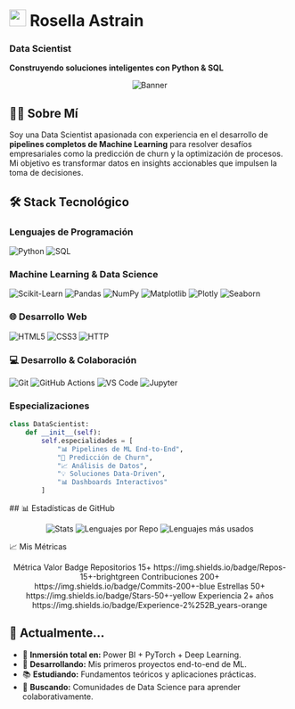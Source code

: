 # <img src="https://img.icons8.com/color/48/000000/data-configuration.png" width="30" /> Rosella Astrain
### Data Scientist

**Construyendo soluciones inteligentes con Python & SQL**

<div align="center">

![Banner](https://github-readme-streak-stats.herokuapp.com/?user=RosellaAM&theme=radical)

</div>

## 👨‍💻 Sobre Mí

Soy una Data Scientist apasionada con experiencia en el desarrollo de **pipelines completos de Machine Learning** para resolver desafíos empresariales como la predicción de churn y la optimización de procesos. Mi objetivo es transformar datos en insights accionables que impulsen la toma de decisiones.

## 🛠️ Stack Tecnológico

### **Lenguajes de Programación**
![Python](https://img.shields.io/badge/Python-3776AB?style=for-the-badge&logo=python&logoColor=white)
![SQL](https://img.shields.io/badge/SQL-4479A1?style=for-the-badge&logo=postgresql&logoColor=white)

### **Machine Learning & Data Science**
![Scikit-Learn](https://img.shields.io/badge/Scikit--Learn-F7931E?style=for-the-badge&logo=scikit-learn&logoColor=white)
![Pandas](https://img.shields.io/badge/Pandas-150458?style=for-the-badge&logo=pandas&logoColor=white)
![NumPy](https://img.shields.io/badge/NumPy-013243?style=for-the-badge&logo=numpy&logoColor=white)
![Matplotlib](https://img.shields.io/badge/Matplotlib-11557C?style=for-the-badge&logo=python&logoColor=white)
![Plotly](https://img.shields.io/badge/Plotly-3F4F75?style=for-the-badge&logo=plotly&logoColor=white)
![Seaborn](https://img.shields.io/badge/Seaborn-3776AB?style=for-the-badge&logo=python&logoColor=white)

### **🌐 Desarrollo Web**
![HTML5](https://img.shields.io/badge/HTML5-E34F26?style=for-the-badge&logo=html5&logoColor=white)
![CSS3](https://img.shields.io/badge/CSS3-1572B6?style=for-the-badge&logo=css3&logoColor=white)
![HTTP](https://img.shields.io/badge/HTTP-00599C?style=for-the-badge&logo=internet-explorer&logoColor=white)

### **💻 Desarrollo & Colaboración**
![Git](https://img.shields.io/badge/Git-F05032?style=for-the-badge&logo=git&logoColor=white)
![GitHub Actions](https://img.shields.io/badge/GitHub_Actions-2088FF?style=for-the-badge&logo=githubactions&logoColor=white)
![VS Code](https://img.shields.io/badge/VS_Code-007ACC?style=for-the-badge&logo=visualstudiocode&logoColor=white)
![Jupyter](https://img.shields.io/badge/Jupyter-F37626?style=for-the-badge&logo=jupyter&logoColor=white)


### **Especializaciones**
```python
class DataScientist:
    def __init__(self):
        self.especialidades = [
            "📊 Pipelines de ML End-to-End",
            "🔮 Predicción de Churn", 
            "📈 Análisis de Datos",
            "💡 Soluciones Data-Driven",
            "📊 Dashboards Interactivos"
        ]
```

## 📊 Estadísticas de GitHub
<div align="center">

<img src="https://github-profile-summary-cards.vercel.app/api/cards/stats?username=RosellaAM&theme=radical" alt="Stats"/>
<img src="https://github-profile-summary-cards.vercel.app/api/cards/repos-per-language?username=RosellaAM&theme=radical" alt="Lenguajes por Repo"/>
<img src="https://github-profile-summary-cards.vercel.app/api/cards/most-commit-language?username=RosellaAM&theme=radical" alt="Lenguajes más usados"/>

</div>

📈 Mis Métricas
<div align="center">
Métrica	Valor	Badge
Repositorios	15+	https://img.shields.io/badge/Repos-15+-brightgreen
Contribuciones	200+	https://img.shields.io/badge/Commits-200+-blue
Estrellas	50+	https://img.shields.io/badge/Stars-50+-yellow
Experiencia	2+ años	https://img.shields.io/badge/Experience-2%252B_years-orange
</div>


## 🌟 Actualmente...
- 🧠 **Inmersión total en:** Power BI + PyTorch + Deep Learning.
- 🔭 **Desarrollando:** Mis primeros proyectos end-to-end de ML.
- 📚 **Estudiando:** Fundamentos teóricos y aplicaciones prácticas.
- 👥 **Buscando:** Comunidades de Data Science para aprender colaborativamente.
  
